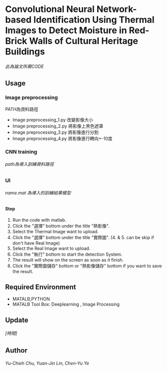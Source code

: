 # Convolutional Neural Network-based Identification Using Thermal Images to Detect Moisture in Red-Brick Walls of Cultural Heritage Buildings
###### 此為論文所需CODE
## Usage
### Image preprocessing
PATH為資料路徑
* Image preprocessing_1.py
改變影像大小
* Image preprocessing_2.py
將影像上黑色遮罩
* Image preprocessing_3.py
將影像進行分割
* Image preprocessing_4.py
將影像進行轉向+-10度

### CNN training
###### path為導入訓練資料路徑

### UI
###### name.mat 為導入的訓練結果模型
#### Step
1. Run the code with matlab.
1. Click the "選擇" bottom under the title "熱影像".
1. Select the Thermal Image want to upload.
1. Click the "選擇" bottom under the title "實際圖". (4. & 5. can be skip if don't have Real Image)
1. Select the Real Image want to upload.
1. Click the "執行" bottom to start the detection System.
1. The result will show on the screen as soon as it finish.
1. Click the "實際圖儲存" bottom or "熱影像儲存" bottom if you want to save the result.
## Required Environment
* MATALB,PYTHON
* MATALB Tool Box: Deeplearning , Image Processing
## Update
###### [時間]
## Author
###### Yu-Chieh Chu, Yuan-Jin Lin, Chen-Yu Ye
